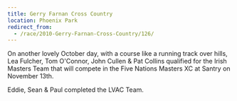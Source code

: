 ```yaml
---
title: Gerry Farnan Cross Country
location: Phoenix Park
redirect_from:
  - /race/2010-Gerry-Farnan-Cross-Country/126/
---
```


On another lovely October day, with a course like a running track over hills, Lea Fulcher, Tom O'Connor, John Cullen & Pat Collins qualified for the Irish Masters Team that will compete in the Five Nations Masters XC at Santry on November 13th.

Eddie, Sean & Paul completed the LVAC Team.
